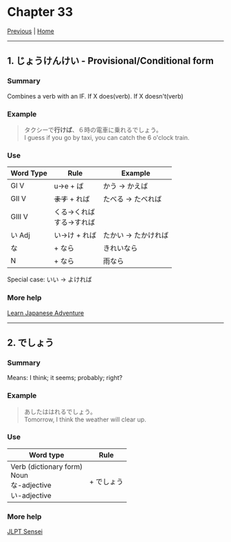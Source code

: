 # Chapter 33

[Previous](https://codywahl.github.io/JapaneseLanguageSchoolNotes/pages/32) | [Home](https://codywahl.github.io/JapaneseLanguageSchoolNotes)

* * *

## 1. じょうけんけい - Provisional/Conditional form

### Summary

Combines a verb with an IF. If X does(verb). If X doesn't(verb)

### Example  

> タクシーで**行けば**、６時の電車に乗れるでしょう。  
> I guess if you go by taxi, you can catch the 6 o'clock train.

### Use


Word Type | Rule | Example
------------ | ------------ | ------------
GI V | u->e + ば | かう -> かえば
GII V | ~~ます~~ + れば | たべる -> たべれば 
GIII V | くる->くれば<br>する->すれば | 
い Adj | い->け + れば | たかい -> たかければ
な | + なら | きれいなら
N | + なら | 雨なら


Special case: いい -> よければ

### More help

[Learn Japanese Adventure](https://www.learn-japanese-adventure.com/japanese-conditional-form-ba-nara.html)

* * *

## 2. でしょう

### Summary

Means: I think; it seems; probably; right?

### Example

> あしたははれるでしょう。  
> Tomorrow, I think the weather will clear up. 

### Use

Word type | Rule
------------ | ------------
Verb (dictionary form)<br>Noun<br>な-adjective<br>い-adjective| + でしょう

### More help

[JLPT Sensei](https://jlptsensei.com/learn-japanese-grammar/%E3%81%A7%E3%81%97%E3%82%87%E3%81%86-deshou/)
